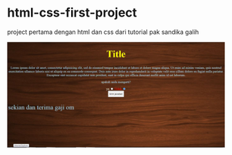 # html-css-first-project
project pertama dengan html dan css dari tutorial pak sandika galih
 <p align="center">
  <img src="result1.JPG">
</p>




